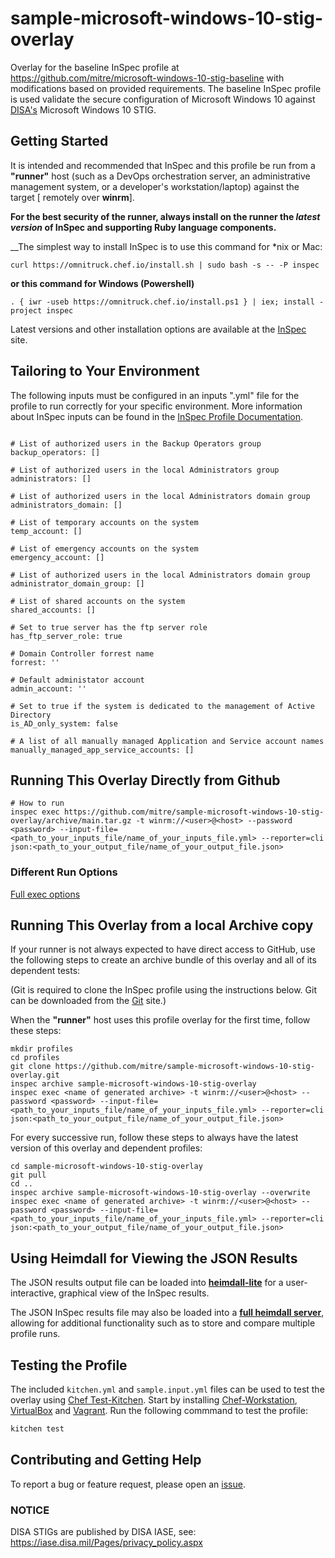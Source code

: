 # sample-microsoft-windows-10-stig-overlay

Overlay for the baseline InSpec profile at https://github.com/mitre/microsoft-windows-10-stig-baseline with modifications based on provided requirements. The baseline InSpec profile is used validate the secure configuration of Microsoft Windows 10 against [DISA's](https://iase.disa.mil/stigs/Pages/index.aspx) Microsoft Windows 10 STIG.

## Getting Started  
It is intended and recommended that InSpec and this profile be run from a __"runner"__ host (such as a DevOps orchestration server, an administrative management system, or a developer's workstation/laptop) against the target [ remotely over __winrm__].

__For the best security of the runner, always install on the runner the _latest version_ of InSpec and supporting Ruby language components.__ 

__The simplest way to install InSpec is to use this command for *nix or Mac:
```
curl https://omnitruck.chef.io/install.sh | sudo bash -s -- -P inspec
```

__or this command for Windows (Powershell)__
```
. { iwr -useb https://omnitruck.chef.io/install.ps1 } | iex; install -project inspec
```

Latest versions and other installation options are available at the [InSpec](http://inspec.io/) site.


## Tailoring to Your Environment
The following inputs must be configured in an inputs ".yml" file for the profile to run correctly for your specific environment. More information about InSpec inputs can be found in the [InSpec Profile Documentation](https://www.inspec.io/docs/reference/profiles/).

```

# List of authorized users in the Backup Operators group
backup_operators: []

# List of authorized users in the local Administrators group
administrators: []

# List of authorized users in the local Administrators domain group
administrators_domain: []

# List of temporary accounts on the system
temp_account: []

# List of emergency accounts on the system
emergency_account: []

# List of authorized users in the local Administrators domain group
administrator_domain_group: []

# List of shared accounts on the system
shared_accounts: []

# Set to true server has the ftp server role
has_ftp_server_role: true

# Domain Controller forrest name
forrest: ''

# Default administator account
admin_account: ''

# Set to true if the system is dedicated to the management of Active Directory
is_AD_only_system: false

# A list of all manually managed Application and Service account names
manually_managed_app_service_accounts: []

```

## Running This Overlay Directly from Github

```
# How to run
inspec exec https://github.com/mitre/sample-microsoft-windows-10-stig-overlay/archive/main.tar.gz -t winrm://<user>@<host> --password <password> --input-file=<path_to_your_inputs_file/name_of_your_inputs_file.yml> --reporter=cli json:<path_to_your_output_file/name_of_your_output_file.json>
```

### Different Run Options

  [Full exec options](https://docs.chef.io/inspec/cli/#options-3)

## Running This Overlay from a local Archive copy 

If your runner is not always expected to have direct access to GitHub, use the following steps to create an archive bundle of this overlay and all of its dependent tests:

(Git is required to clone the InSpec profile using the instructions below. Git can be downloaded from the [Git](https://git-scm.com/book/en/v2/Getting-Started-Installing-Git) site.)

When the __"runner"__ host uses this profile overlay for the first time, follow these steps: 

```
mkdir profiles
cd profiles
git clone https://github.com/mitre/sample-microsoft-windows-10-stig-overlay.git
inspec archive sample-microsoft-windows-10-stig-overlay
inspec exec <name of generated archive> -t winrm://<user>@<host> --password <password> --input-file=<path_to_your_inputs_file/name_of_your_inputs_file.yml> --reporter=cli json:<path_to_your_output_file/name_of_your_output_file.json>
```
For every successive run, follow these steps to always have the latest version of this overlay and dependent profiles:

```
cd sample-microsoft-windows-10-stig-overlay
git pull
cd ..
inspec archive sample-microsoft-windows-10-stig-overlay --overwrite
inspec exec <name of generated archive> -t winrm://<user>@<host> --password <password> --input-file=<path_to_your_inputs_file/name_of_your_inputs_file.yml> --reporter=cli json:<path_to_your_output_file/name_of_your_output_file.json>
```

## Using Heimdall for Viewing the JSON Results

The JSON results output file can be loaded into __[heimdall-lite](https://heimdall-lite.mitre.org/)__ for a user-interactive, graphical view of the InSpec results. 

The JSON InSpec results file may also be loaded into a __[full heimdall server](https://github.com/mitre/heimdall)__, allowing for additional functionality such as to store and compare multiple profile runs.



## Testing the Profile

The included `kitchen.yml` and `sample.input.yml` files can be used to test the overlay using [Chef Test-Kitchen](https://kitchen.ci/). Start by installing [Chef-Workstation](https://downloads.chef.io/chef-workstation), [VirtualBox](https://www.virtualbox.org/wiki/Downloads) and [Vagrant](https://www.vagrantup.com/downloads.html). Run the following commmand to test the profile:

```bash
kitchen test
```


## Contributing and Getting Help
To report a bug or feature request, please open an [issue](https://github.com/mitre/sample-microsoft-windows-10-stig-overlay/issues/new).

### NOTICE 

DISA STIGs are published by DISA IASE, see: https://iase.disa.mil/Pages/privacy_policy.aspx
